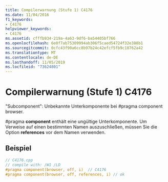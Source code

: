 ```yaml
---
title: Compilerwarnung (Stufe 1) C4176
ms.date: 11/04/2016
f1_keywords:
- C4176
helpviewer_keywords:
- C4176
ms.assetid: cfffb934-219a-4a63-9df6-ba54405bf766
ms.openlocfilehash: 6e0f7ab75309994ab306f5caed54724f32e388b1
ms.sourcegitcommit: 0cfc43f90a6cc8b97b24c42efcf5fb9c18762a42
ms.translationtype: MT
ms.contentlocale: de-DE
ms.lasthandoff: 11/05/2019
ms.locfileid: "73624801"
---
```

# <a name="compiler-warning-level-1-c4176"></a>Compilerwarnung (Stufe 1) C4176

"Subcomponent": Unbekannte Unterkomponente bei #pragma component browser.

#pragma **component** enthält eine ungültige Unterkomponente. Um Verweise auf einen bestimmten Namen auszuschließen, müssen Sie die Option **references** vor dem Namen verwenden.

## <a name="example"></a>Beispiel

```cpp
// C4176.cpp
// compile with: /W1 /LD
#pragma component(browser, off, i)  // C4176
#pragma component(browser, off, references, i) // ok
```